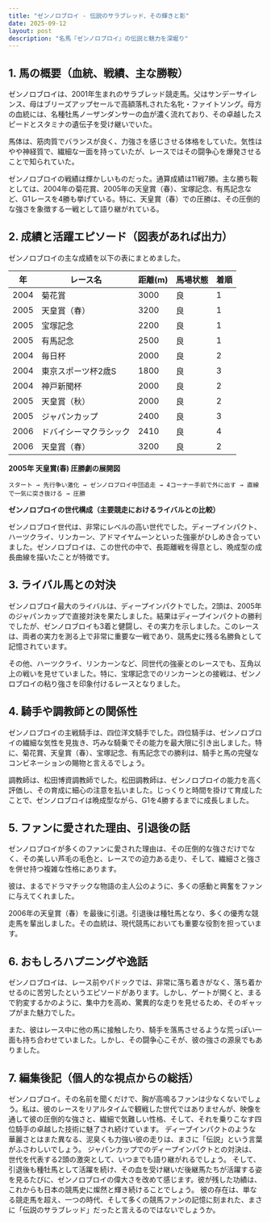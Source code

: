 ```yaml
---
title: "ゼンノロブロイ - 伝説のサラブレッド、その輝きと影"
date: 2025-09-12
layout: post
description: "名馬『ゼンノロブロイ』の伝説と魅力を深堀り"
---
```


## 1. 馬の概要（血統、戦績、主な勝鞍）

ゼンノロブロイは、2001年生まれのサラブレッド競走馬。父はサンデーサイレンス、母はブリーズアップセールで高額落札された名牝・ファイトソング。母方の血統には、名種牡馬ノーザンダンサーの血が濃く流れており、その卓越したスピードとスタミナの遺伝子を受け継いでいた。

馬体は、筋肉質でバランスが良く、力強さを感じさせる体格をしていた。気性はやや神経質で、繊細な一面を持っていたが、レースではその闘争心を爆発させることで知られていた。

ゼンノロブロイの戦績は輝かしいものだった。通算成績は11戦7勝。主な勝ち鞍としては、2004年の菊花賞、2005年の天皇賞（春）、宝塚記念、有馬記念など、G1レースを4勝も挙げている。特に、天皇賞（春）での圧勝は、その圧倒的な強さを象徴する一戦として語り継がれている。


## 2. 成績と活躍エピソード（図表があれば出力）

ゼンノロブロイの主な成績を以下の表にまとめました。

| 年 | レース名             | 距離(m) | 馬場状態 | 着順 |
|---|----------------------|----------|----------|------|
| 2004 | 菊花賞               | 3000     | 良       | 1    |
| 2005 | 天皇賞（春）           | 3200     | 良       | 1    |
| 2005 | 宝塚記念             | 2200     | 良       | 1    |
| 2005 | 有馬記念             | 2500     | 良       | 1    |
| 2004 | 毎日杯               | 2000     | 良       | 2    |
| 2004 | 東京スポーツ杯2歳S     | 1800     | 良       | 3    |
| 2004 | 神戸新聞杯             | 2000     | 良       | 2    |
| 2005 | 天皇賞（秋）           | 2000     | 良       | 2    |
| 2005 | ジャパンカップ         | 2400     | 良       | 3    |
| 2006 | ドバイシーマクラシック | 2410     | 良       | 4    |
| 2006 | 天皇賞（春）           | 3200     | 良       | 2    |


**2005年 天皇賞(春) 圧勝劇の展開図**

```
スタート → 先行争い激化 → ゼンノロブロイ中団追走 → 4コーナー手前で外に出す → 直線で一気に突き抜ける → 圧勝
```

**ゼンノロブロイの世代構成（主要競走におけるライバルとの比較）**

ゼンノロブロイ世代は、非常にレベルの高い世代でした。ディープインパクト、ハーツクライ、リンカーン、アドマイヤムーンといった強豪がひしめき合っていました。ゼンノロブロイは、この世代の中で、長距離戦を得意とし、晩成型の成長曲線を描いたことが特徴です。


## 3. ライバル馬との対決

ゼンノロブロイ最大のライバルは、ディープインパクトでした。2頭は、2005年のジャパンカップで直接対決を果たしました。結果はディープインパクトの勝利でしたが、ゼンノロブロイも3着と健闘し、その実力を示しました。このレースは、両者の実力を測る上で非常に重要な一戦であり、競馬史に残る名勝負として記憶されています。

その他、ハーツクライ、リンカーンなど、同世代の強豪とのレースでも、互角以上の戦いを見せていました。特に、宝塚記念でのリンカーンとの接戦は、ゼンノロブロイの粘り強さを印象付けるレースとなりました。


## 4. 騎手や調教師との関係性

ゼンノロブロイの主戦騎手は、四位洋文騎手でした。四位騎手は、ゼンノロブロイの繊細な気性を見抜き、巧みな騎乗でその能力を最大限に引き出しました。特に、菊花賞、天皇賞（春）、宝塚記念、有馬記念での勝利は、騎手と馬の完璧なコンビネーションの賜物と言えるでしょう。

調教師は、松田博資調教師でした。松田調教師は、ゼンノロブロイの能力を高く評価し、その育成に細心の注意を払いました。じっくりと時間を掛けて育成したことで、ゼンノロブロイは晩成型ながら、G1を4勝するまでに成長しました。


## 5. ファンに愛された理由、引退後の話

ゼンノロブロイが多くのファンに愛された理由は、その圧倒的な強さだけでなく、その美しい芦毛の毛色と、レースでの迫力ある走り、そして、繊細さと強さを併せ持つ複雑な性格にあります。

彼は、まるでドラマチックな物語の主人公のように、多くの感動と興奮をファンに与えてくれました。

2006年の天皇賞（春）を最後に引退。引退後は種牡馬となり、多くの優秀な競走馬を輩出しました。その血統は、現代競馬においても重要な役割を担っています。


## 6. おもしろハプニングや逸話

ゼンノロブロイは、レース前やパドックでは、非常に落ち着きがなく、落ち着かせるのに苦労したというエピソードがあります。しかし、ゲートが開くと、まるで豹変するかのように、集中力を高め、驚異的な走りを見せるため、そのギャップがまた魅力でした。

また、彼はレース中に他の馬に接触したり、騎手を落馬させるような荒っぽい一面も持ち合わせていました。しかし、その闘争心こそが、彼の強さの源泉でもありました。


## 7. 編集後記（個人的な視点からの総括）

ゼンノロブロイ。その名前を聞くだけで、胸が高鳴るファンは少なくないでしょう。私は、彼のレースをリアルタイムで観戦した世代ではありませんが、映像を通して彼の圧倒的な強さと、繊細で気難しい性格、そして、それを乗りこなす四位騎手の卓越した技術に魅了され続けています。  ディープインパクトのような華麗さとはまた異なる、泥臭くも力強い彼の走りは、まさに「伝説」という言葉がふさわしいでしょう。  ジャパンカップでのディープインパクトとの対決は、世代を代表する2頭の激突として、いつまでも語り継がれるでしょう。  そして、引退後も種牡馬として活躍を続け、その血を受け継いだ後継馬たちが活躍する姿を見るたびに、ゼンノロブロイの偉大さを改めて感じます。彼が残した功績は、これからも日本の競馬史に燦然と輝き続けることでしょう。  彼の存在は、単なる競走馬を超え、一つの時代、そして多くの競馬ファンの記憶に刻まれた、まさに「伝説のサラブレッド」だったと言えるのではないでしょうか。
